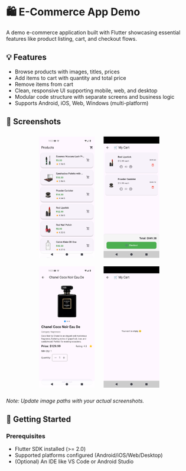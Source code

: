 # 🛍️ E-Commerce App Demo

A demo e-commerce application built with Flutter showcasing essential features like product listing, cart, and checkout flows.

## 💡 Features

- Browse products with images, titles, prices
- Add items to cart with quantity and total price
- Remove items from cart
- Clean, responsive UI supporting mobile, web, and desktop
- Modular code structure with separate screens and business logic
- Supports Android, iOS, Web, Windows (multi-platform)

## 📱 Screenshots

<p align="center">
  <img src="https://raw.githubusercontent.com/krupal22/E-Commers-App-Demo/master/assets/ss/ss1.png" width="30%" style="margin: 10px;"/>
  <img src="https://raw.githubusercontent.com/krupal22/E-Commers-App-Demo/master/assets/ss/ss2.png" width="30%" style="margin: 10px;"/>
  <img src="https://raw.githubusercontent.com/krupal22/E-Commers-App-Demo/master/assets/ss/ss3.png" width="30%" style="margin: 10px;"/>
  <img src="https://raw.githubusercontent.com/krupal22/E-Commers-App-Demo/master/assets/ss/ss4.png" width="30%" style="margin: 10px;"/>
</p>

*Note: Update image paths with your actual screenshots.*

## 🚀 Getting Started

### Prerequisites

- Flutter SDK installed (>= 2.0)
- Supported platforms configured (Android/iOS/Web/Desktop)
- (Optional) An IDE like VS Code or Android Studio

